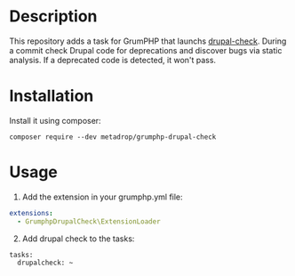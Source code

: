 # Description

This repository adds a task for GrumPHP that launchs [drupal-check](https://github.com/mglaman/drupal-check).
During a commit check Drupal code for deprecations and discover bugs via static analysis. If a deprecated code is detected, it won't pass.


# Installation

Install it using composer:

```composer require --dev metadrop/grumphp-drupal-check```


# Usage

1) Add the extension in your grumphp.yml file:
```yaml
extensions:
  - GrumphpDrupalCheck\ExtensionLoader
```

2) Add drupal check to the tasks:
```
tasks:
  drupalcheck: ~
```

